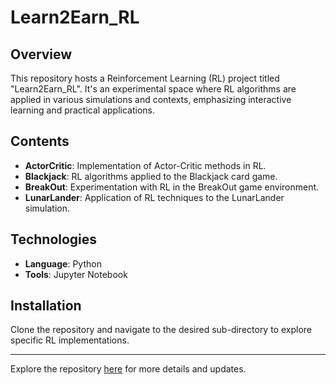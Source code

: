 # Learn2Earn_RL

## Overview
This repository hosts a Reinforcement Learning (RL) project titled "Learn2Earn_RL". It's an experimental space where RL algorithms are applied in various simulations and contexts, emphasizing interactive learning and practical applications.

## Contents
- **ActorCritic**: Implementation of Actor-Critic methods in RL.
- **Blackjack**: RL algorithms applied to the Blackjack card game.
- **BreakOut**: Experimentation with RL in the BreakOut game environment.
- **LunarLander**: Application of RL techniques to the LunarLander simulation.

## Technologies
- **Language**: Python
- **Tools**: Jupyter Notebook

## Installation
Clone the repository and navigate to the desired sub-directory to explore specific RL implementations.


---

Explore the repository [here](https://github.com/Neilus03/Learn2Earn_RL) for more details and updates.
